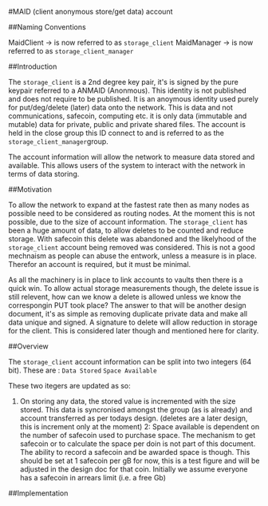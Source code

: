 #MAID (client anonymous store/get data) account

##Naming Conventions

MaidClient  -> is now referred to as ```storage_client``` 
MaidManager -> is now referred to as ```storage_client_manager```

##Introduction

The ```storage_client``` is a 2nd degree key pair, it's is signed by the pure keypair referred to a ANMAID (Anonmous). This identity is not published and does not require to be published. It is an anoymous identity used purely for put/deg/delete (later) data onto the network. This is data and not communications, safecoin, computing etc. it is only data (immutable and mutable) data for private, public and private shared files. The account is held in the close group this ID connect to and is referred to as the ```storage_client_manager```group.

The account information will allow the network to measure data stored and available. This allows users of the system to interact with the network in terms of data storing. 


##Motivation

To allow the network to expand at the fastest rate then as many nodes as possible need to be considered as routing nodes. At the moment this is not possible, due to the size of account information. The ```storage_client``` has been a huge amount of data, to allow deletes to be counted and reduce storage. With safecoin this delete was abandoned and the likelyhood of the ```storage_client``` account being removed was considered. This is not a good mechnaism as people can abuse the entwork, unless a measure is in place. Therefor an account is required, but it must be minimal. 

As all the machinery is in place to link accounts to vaults then there is a quick win. To allow actual storage measurements though, the delete issue is still relevent, how can we know a delete is allowed unless we know the correspongin PUT took place? The answer to that will be another design document, it's as simple as removing duplicate private data and make all data unique and signed. A signature to delete will allow reduction in storage for the client. This is considered later though and mentioned here for clarity. 


##Overview

The ```storage_client``` account information can be split into two integers (64 bit). These are :
```Data Stored```
```Space Available```

These two itegers are updated as so:
1. On storing any data, the stored value is incremented with the size stored. This data is syncronised amongst the group (as is already) and account transferred as per todays design. (deletes are a later design, this is increment only at the moment)
2: Space available is dependent on the number of safecoin used to purchase space. The mechanism to get safecoin or to calculate the space per doin is not part of this document. The ability to record a safecoin and be awarded space is though. This should be set at 1 safecoin per gB for now, this is a test figure and will be adjusted in the design doc for that coin. Initially we assume everyone has a safecoin in arrears limit (i.e. a free Gb) 

##Implementation

